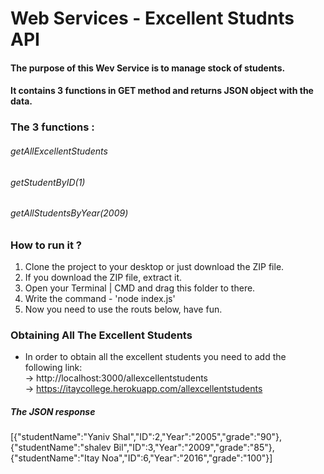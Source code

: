 # Web Services - Excellent Studnts API
#### The purpose of this Wev Service is to manage stock of students.
#### It contains 3 functions in GET method and returns JSON object with the data.

### The 3 functions :
###### getAllExcellentStudents
###### getStudentByID(1)
###### getAllStudentsByYear(2009)

### How to run it ?
1. Clone the project to your desktop or just download the ZIP file.
2. If you download the ZIP file, extract it.
3. Open your Terminal | CMD and drag this folder to there.
4. Write the command - 'node index.js'
5. Now you need to use the routs below, have fun.

### Obtaining All The Excellent Students 
   * In order to obtain all the excellent students you need to add the following link:                
  -> http://localhost:3000/allexcellentstudents        
  -> https://itaycollege.herokuapp.com/allexcellentstudents                     
##### The JSON response 
[{"studentName":"Yaniv Shal","ID":2,"Year":"2005","grade":"90"},{"studentName":"shalev Bil","ID":3,"Year":"2009","grade":"85"},{"studentName":"Itay Noa","ID":6,"Year":"2016","grade":"100"}]
